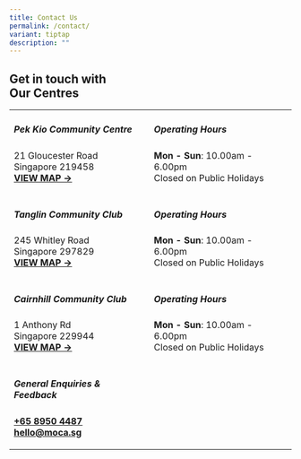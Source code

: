 ```yaml
---
title: Contact Us
permalink: /contact/
variant: tiptap
description: ""
---
```

<h2><strong>Get in touch with</strong><br><strong>Our Centres</strong></h2>
<p></p>
<table style="minWidth: 50px">
<colgroup>
<col>
<col>
</colgroup>
<tbody>
<tr>
<td rowspan="1" colspan="1">
<h5><strong>Pek Kio Community Centre</strong></h5>
<p>21 Gloucester Road
<br>Singapore 219458
<br><strong><a href="https://maps.google.com/maps?q=21+Gloucester+Road+Singapore+219458+" rel="noopener noreferrer nofollow" target="_blank">VIEW MAP →</a></strong>
</p>
<p></p>
</td>
<td rowspan="1" colspan="1">
<h5><strong>Operating Hours</strong></h5>
<p><strong>Mon - Sun</strong>:&nbsp;10.00am - 6.00pm
<br>Closed on Public Holidays</p>
</td>
</tr>
<tr>
<td rowspan="1" colspan="1">
<p></p>
<h5><strong>Tanglin Community Club</strong></h5>
<p>245 Whitley Road
<br>Singapore 297829
<br><strong><a href="https://goo.gl/maps/C8VfxphGxT2GsfcaA" rel="noopener noreferrer nofollow" target="_blank">VIEW MAP →</a></strong>
</p>
<p></p>
</td>
<td rowspan="1" colspan="1">
<p></p>
<h5><strong>Operating Hours</strong></h5>
<p><strong>Mon - Sun</strong>:&nbsp;10.00am - 6.00pm
<br>Closed on Public Holidays</p>
</td>
</tr>
<tr>
<td rowspan="1" colspan="1">
<p></p>
<h5><strong>Cairnhill Community Club</strong></h5>
<p>1 Anthony Rd
<br>Singapore 229944
<br><strong><a href="https://maps.google.com/maps?q=1+Anthony+Rd+Singapore+229944+" rel="noopener noreferrer nofollow" target="_blank">VIEW MAP →</a></strong>
</p>
</td>
<td rowspan="1" colspan="1">
<p></p>
<h5><strong>Operating Hours</strong></h5>
<p><strong>Mon - Sun</strong>:&nbsp;10.00am - 6.00pm
<br>Closed on Public Holidays</p>
</td>
</tr>
<tr>
<td rowspan="1" colspan="1">
<p></p>
<h5><strong>General Enquiries &amp; Feedback</strong></h5>
<p><strong><a href="tel:+6589504487" rel="noopener noreferrer nofollow" target="_blank"><u>+65 8950 4487</u></a><br><a href="tel:+6589504487" rel="noopener noreferrer nofollow" target="_blank"><u>hello@moca.sg</u></a></strong>
</p>
</td>
<td rowspan="1" colspan="1">
<p></p>
</td>
</tr>
</tbody>
</table>
<p></p>